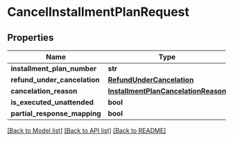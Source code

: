 # CancelInstallmentPlanRequest

## Properties
Name | Type | Description | Notes
------------ | ------------- | ------------- | -------------
**installment_plan_number** | **str** |  | [optional] 
**refund_under_cancelation** | [**RefundUnderCancelation**](RefundUnderCancelation.md) |  | 
**cancelation_reason** | [**InstallmentPlanCancelationReason**](InstallmentPlanCancelationReason.md) |  | [optional] 
**is_executed_unattended** | **bool** |  | 
**partial_response_mapping** | **bool** |  | 

[[Back to Model list]](../README.md#documentation-for-models) [[Back to API list]](../README.md#documentation-for-api-endpoints) [[Back to README]](../README.md)


